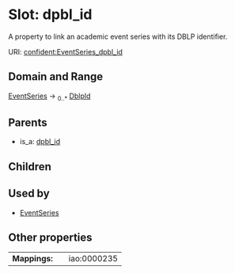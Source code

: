 
# Slot: dpbl_id


A property to link an academic event series with its DBLP identifier.

URI: [confident:EventSeries_dpbl_id](https://raw.githubusercontent.com/TIBHannover/ConfIDent_schema/main/src/linkml/confident_schema.yaml#EventSeries_dpbl_id)


## Domain and Range

[EventSeries](EventSeries.md) &#8594;  <sub>0..\*</sub> [DblpId](DblpId.md)

## Parents

 *  is_a: [dpbl_id](dpbl_id.md)

## Children


## Used by

 * [EventSeries](EventSeries.md)

## Other properties

|  |  |  |
| --- | --- | --- |
| **Mappings:** | | iao:0000235 |

